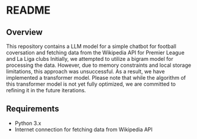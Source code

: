 # README

## Overview
This repository contains a LLM model for a simple chatbot for football coversation and fetching data from the Wikipedia API for Premier League and La Liga clubs
Initially, we attempted to utilize a bigram model for processing the data. However, due to memory constraints and local storage limitations, this approach was unsuccessful.
As a result, we have implemented a transformer model. Please note that while the algorithm of this transformer model is not yet fully optimized, we are committed to refining it in the future iterations.

## Requirements
- Python 3.x
- Internet connection for fetching data from Wikipedia API
